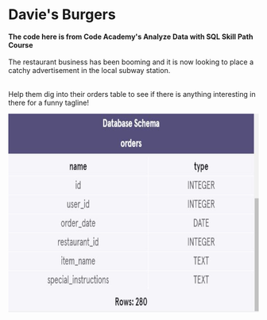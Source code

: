 <h1> Davie's Burgers</h1>

<b>The code here is from Code Academy's Analyze Data with SQL Skill Path Course</b><br><br>
The restaurant business has been booming and it is now looking to place a catchy advertisement in the local subway station.
<br>
<br>

Help them dig into their orders table to see if there is anything interesting in there for a funny tagline!

<img src="DatabaseSchemaDaviesBurgers.JPG" alt="Davies Burgers Schema Database" style="width:600px;height:400px;">

